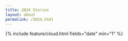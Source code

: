 ```yaml
---
title: 2024 Stories
layout: about
permalink: /2024.html
---
```


{% include feature/cloud.html fields="date" min="1" %}
